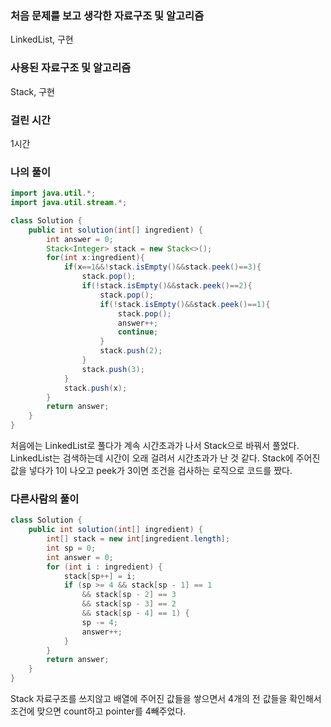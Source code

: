 ### 처음 문제를 보고 생각한 자료구조 및 알고리즘

LinkedList, 구현

### 사용된 자료구조 및 알고리즘

Stack, 구현

### 걸린 시간

1시간

### 나의 풀이

```java
import java.util.*;
import java.util.stream.*;

class Solution {
    public int solution(int[] ingredient) {
        int answer = 0;
        Stack<Integer> stack = new Stack<>();
        for(int x:ingredient){
            if(x==1&&!stack.isEmpty()&&stack.peek()==3){
                stack.pop();
                if(!stack.isEmpty()&&stack.peek()==2){
                    stack.pop();
                    if(!stack.isEmpty()&&stack.peek()==1){
                        stack.pop();
                        answer++;
                        continue;
                    }
                    stack.push(2);
                }
                stack.push(3);
            }
            stack.push(x);
        }
        return answer;
    }
}
```

처음에는 LinkedList로 풀다가 계속 시간초과가 나서 Stack으로 바꿔서 풀었다. LinkedList는 검색하는데 시간이 오래 걸려서 시간초과가 난 것 같다. Stack에 주어진 값을 넣다가 1이 나오고 peek가 3이면 조건을 검사하는 로직으로 코드를 짰다.

### 다른사람의 풀이

```java
class Solution {
    public int solution(int[] ingredient) {
        int[] stack = new int[ingredient.length];
        int sp = 0;
        int answer = 0;
        for (int i : ingredient) {
            stack[sp++] = i;
            if (sp >= 4 && stack[sp - 1] == 1
                && stack[sp - 2] == 3
                && stack[sp - 3] == 2
                && stack[sp - 4] == 1) {
                sp -= 4;
                answer++;
            }
        }
        return answer;
    }
}
```

Stack 자료구조를 쓰지않고 배열에 주어진 값들을 쌓으면서 4개의 전 값들을 확인해서 조건에 맞으면 count하고 pointer를 4빼주었다.